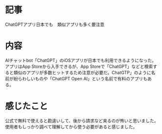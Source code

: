 # 記事
ChatGPTアプリ日本でも　類似アプリも多く要注意
# 内容
AIチャットbot「ChatGPT」のiOSアプリが日本でも利用できるようになった。アプリはApp Storeから入手できるが、App Storeで「ChatGPT」などと検索すると類似のアプリが多数ヒットするため注意が必要だ。ChatGTP」のように名前が紛らわしいものや「ChatGPT Open AI」という名前で有料のアプリもある。

# 感じたこと
公式で無料で使えると勘違いして、後から請求など来るのが怖いと思いました。使用者もしっかり調べて理解してから使う必要があると感じました。
